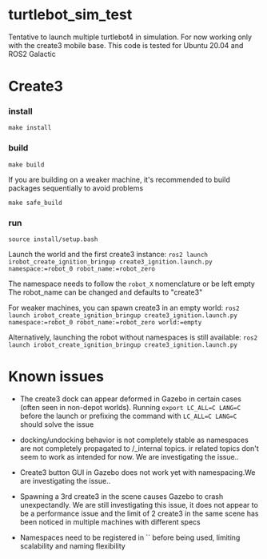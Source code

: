 # turtlebot_sim_test

Tentative to launch multiple turtlebot4 in simulation. For now working only with the create3 mobile base. This code is tested for Ubuntu 20.04 and ROS2 Galactic

# Create3

### install

`make install`

### build

`make build`

If you are building on a weaker machine, it's recommended to build packages sequentially to avoid problems

`make safe_build`

### run

`source install/setup.bash`

Launch the world and the first create3 instance:
`ros2 launch irobot_create_ignition_bringup create3_ignition.launch.py namespace:=robot_0 robot_name:=robot_zero`

The namespace needs to follow the `robot_X` nomenclature or be left empty
The robot_name can be changed and defaults to "create3"

For weaker machines, you can spawn create3 in an empty world:
`ros2 launch irobot_create_ignition_bringup create3_ignition.launch.py namespace:=robot_0 robot_name:=robot_zero world:=empty`

Alternatively, launching the robot without namespaces is still available:
`ros2 launch irobot_create_ignition_bringup create3_ignition.launch.py`


# Known issues

- The create3 dock can appear deformed in Gazebo in certain cases (often seen in non-depot worlds). Running `export LC_ALL=C LANG=C` before the launch or prefixing the command with `LC_ALL=C LANG=C` should solve the issue

- docking/undocking behavior is not completely stable as namespaces are not completely propagated to /_internal topics. ir related topics don't seem to work as intended for now. We are investigating the issue..

- Create3 button GUI in Gazebo does not work yet with namespacing.We are investigating the issue..

- Spawning a 3rd create3 in the scene causes Gazebo to crash unexpectandly. We are still investigating this issue, it does not appear to be a performance issue and the limit of 2 create3 in the same scene has been noticed in multiple machines with different specs 

- Namespaces need to be registered in `` before being used, limiting scalability and naming flexibility
